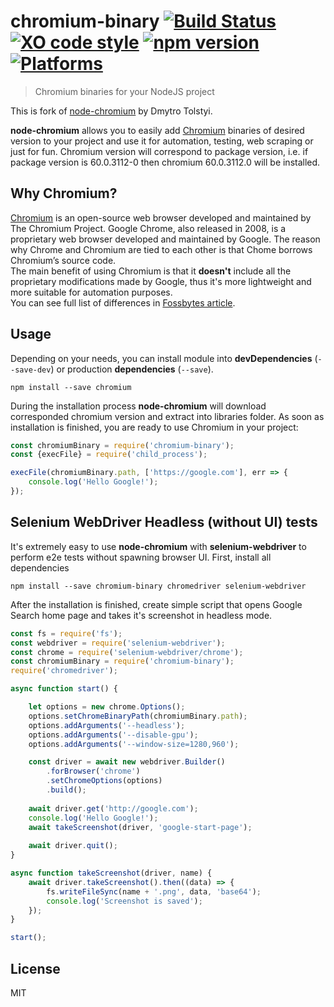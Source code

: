 # chromium-binary [![Build Status](https://travis-ci.org/2do2go/node-chromium.svg?branch=master)](https://travis-ci.org/2do2go/node-chromium) [![XO code style](https://img.shields.io/badge/code_style-XO-blue.svg)](https://github.com/sindresorhus/xo) [![npm version](https://badge.fury.io/js/chromium-binary.svg)](https://badge.fury.io/js/chromium-binary) [![Platforms](https://img.shields.io/badge/platforms-Win/Linux/Mac-lightgrey.svg)](https://github.com/2do2go/node-chromium)
> Chromium binaries for your NodeJS project

This is fork of [node-chromium](https://github.com/dtolstyi/node-chromium) by Dmytro Tolstyi.

**node-chromium** allows you to easily add [Chromium](https://www.chromium.org/) binaries of desired version to your project and use it for automation, testing, web scraping or just for fun.
Chromium version will correspond to package version, i.e. if package version is 60.0.3112-0 then chromium 60.0.3112.0 will be installed.

## Why Chromium?
[Chromium](https://www.chromium.org/) is an open-source web browser developed and maintained by The Chromium Project. Google Chrome, also released in 2008, is a proprietary web browser developed and maintained by Google. The reason why Chrome and Chromium are tied to each other is that Chome borrows Chromium’s source code.  
The main benefit of using Chromium is that it **doesn't** include all the proprietary modifications made by Google, thus it's more lightweight and more suitable for automation purposes.  
You can see full list of differences in [Fossbytes article](https://fossbytes.com/difference-google-chrome-vs-chromium-browser/).

## Usage
Depending on your needs, you can install module into **devDependencies** (`--save-dev`) or production **dependencies** (`--save`).

```
npm install --save chromium
```

During the installation process **node-chromium** will download corresponded chromium version and extract into libraries folder. As soon as installation is finished, you are ready to use Chromium in your project:

```js
const chromiumBinary = require('chromium-binary');
const {execFile} = require('child_process');

execFile(chromiumBinary.path, ['https://google.com'], err => {
	console.log('Hello Google!');
});
```

## Selenium WebDriver Headless (without UI) tests
It's extremely easy to use **node-chromium** with **selenium-webdriver** to perform e2e tests without spawning browser UI.
First, install all dependencies

```
npm install --save chromium-binary chromedriver selenium-webdriver
```

After the installation is finished, create simple script that opens Google Search home page and takes it's screenshot in headless mode.

```js
const fs = require('fs');
const webdriver = require('selenium-webdriver');
const chrome = require('selenium-webdriver/chrome');
const chromiumBinary = require('chromium-binary');
require('chromedriver');

async function start() {

    let options = new chrome.Options();
    options.setChromeBinaryPath(chromiumBinary.path);
    options.addArguments('--headless');
    options.addArguments('--disable-gpu');
    options.addArguments('--window-size=1280,960');

    const driver = await new webdriver.Builder()
        .forBrowser('chrome')
        .setChromeOptions(options)
        .build();
		
    await driver.get('http://google.com');
    console.log('Hello Google!');
    await takeScreenshot(driver, 'google-start-page');
    
    await driver.quit();
}

async function takeScreenshot(driver, name) {
	await driver.takeScreenshot().then((data) => {
        fs.writeFileSync(name + '.png', data, 'base64');
        console.log('Screenshot is saved');
    });
}

start();
```

## License
MIT
